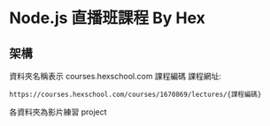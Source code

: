 # Node.js 直播班課程 By Hex

## 架構

資料夾名稱表示 courses.hexschool.com 課程編碼
課程網址:

```
https://courses.hexschool.com/courses/1670869/lectures/{課程編碼}
```

各資料夾為影片練習 project
